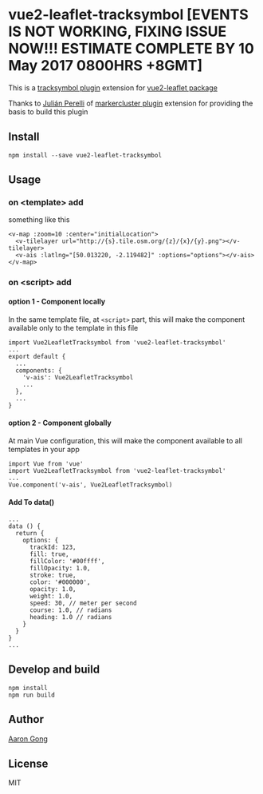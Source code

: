 # vue2-leaflet-tracksymbol [EVENTS IS NOT WORKING, FIXING ISSUE NOW!!! ESTIMATE COMPLETE BY 10 May 2017 0800HRS +8GMT]

This is a [tracksymbol plugin](https://github.com/lethexa/leaflet-tracksymbol) extension for [vue2-leaflet package](https://github.com/KoRiGaN/Vue2Leaflet)

Thanks to [Julián Perelli](https://jperelli.com.ar/) of [markercluster plugin](https://github.com/Leaflet/Leaflet.markercluster) extension for providing the basis to build this plugin

## Install

    npm install --save vue2-leaflet-tracksymbol

## Usage

### on &lt;template&gt; add

something like this

    <v-map :zoom=10 :center="initialLocation">
      <v-tilelayer url="http://{s}.tile.osm.org/{z}/{x}/{y}.png"></v-tilelayer>
      <v-ais :latlng="[50.013220, -2.119482]" :options="options"></v-ais>
    </v-map>

### on &lt;script&gt; add

#### option 1 - Component locally

In the same template file, at `<script>` part, this will make the component available only to the template in this file

    import Vue2LeafletTracksymbol from 'vue2-leaflet-tracksymbol'
    ...
    export default {
      ...
      components: {
        'v-ais': Vue2LeafletTracksymbol
        ...
      },
      ...
    }

#### option 2 - Component globally

At main Vue configuration, this will make the component available to all templates in your app

    import Vue from 'vue'
    import Vue2LeafletTracksymbol from 'vue2-leaflet-tracksymbol'
    ...
    Vue.component('v-ais', Vue2LeafletTracksymbol)

#### Add To data()

    ...
    data () {
      return {
        options: {
          trackId: 123,
          fill: true,
          fillColor: '#00ffff',
          fillOpacity: 1.0,
          stroke: true,
          color: '#000000',
          opacity: 1.0,
          weight: 1.0,
          speed: 30, // meter per second
          course: 1.0, // radians
          heading: 1.0 // radians
        }
      }
    }
    ...

## Develop and build

    npm install
    npm run build

## Author

[Aaron Gong](http://www.charterme.co/)

## License

MIT
